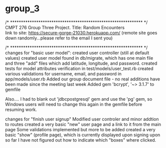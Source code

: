 # group_3
/* ************************************************************* */
CMPT 276 Group Three Project. Title: Random Encounters  
link to site: https://secure-gorge-21030.herokuapp.com/
(remote site goes down randomly...please refer to the email I sent you)

/* ************************************************************* */
changes for "basic user model":
  created user controller (still at default values)
  created user model found in db/migrate, which has one main file and three "add" files which add latitude, longitude, and password.
  created tests for model attributes verification in test/models/user_test.rb
  created various validations for username, email, and password in app/models/user.rb
  Added our group document file - no real additions have been made since the meeting last week
  Added gem 'bcrypt', '~> 3.1.7' to gemfile

  Also.... I had to blank out 'jdbcpostgresql' gem and use the 'pg' gem, so Windows users will need to change this again in the gemfile
  before resuming work.

changes for "finish user signup"
  Modified user controler and minor addtion to routes
  created a very basic "new" user page and a link to it from the main page
    Some validations implemented but more to be added
  created a very basic "show" (profile page), which is currently displayed upon signing upon
     so far I have not figured out how to indicate which "boxes" where clicked.